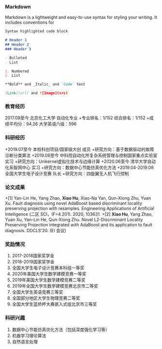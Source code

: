 
### Markdown

Markdown is a lightweight and easy-to-use syntax for styling your writing. It includes conventions for

```markdown
Syntax highlighted code block

# Header 1
## Header 2
### Header 3

- Bulleted
- List

1. Numbered
2. List

**Bold** and _Italic_ and `Code` text

[Link](url) and ![Image](src)
```

### 教育经历
2017.09至今  北京化工大学  自动化专业
+专业排名：1/152     综合排名：1/152
+成绩平均分：94.26   大学英语六级：596

### 科研经历
+2019.07至今  本校科创项目/国家级大创  成员
+研究方向：基于数据驱动的故障诊断分类算法
+2019.08至今  中科院自动化所复杂系统管理与控制国家重点实验室  实习
+研究方向：Unikernel虚拟化技术与边缘计算
+2020.06至今  清华大学自动化系智网中心  实习
+研究方向：数据中心节能仿真优化方法
+2019.04-2019.08  全国大学生电子设计竞赛  队长
+研究方向：四旋翼无人机飞行控制

### 论文成果
+[1] Yan-Lin He, Yang Zhao, **Xiao Hu**, Xiao-Na Yan, Qun-Xiong Zhu, Yuan Xu. Fault diagnosis using novel 
AdaBoost based discriminant locality preserving projection with resamples. Engineering Applications 
of Artificial Intelligence (二区 SCI，IF=4.201). 2020, 103631.
+[2] **Xiao Hu**, Yang Zhao, Yuan Xu, Yan-Lin He, Qun-Xiong Zhu. Novel L2-Discriminant Locality Preserving 
Projection integrated with AdaBoost and its application to fault diagnosis. DDCLS'20. (EI 会议)

### 奖励情况
1. 2017-2018国家奖学金
2. 2018-2019国家奖学金
3. 全国大学生电子设计竞赛本科组一等奖
4. 2020年美国大学生数学建模竞赛一等奖
5. 2019年美国大学生数学建模竞赛二等奖
6. 2019年全国大学生数学建模竞赛北京市二等奖
7. 全国大学生英语竞赛三等奖
8. 全国部分地区大学生物理竞赛二等奖
9. 全国大学生蓝桥杯大赛嵌入式组北京市三等奖

### 科研兴趣
1. 数据中心节能仿真优化方法（包括深度强化学习等）
2. 机器学习理论算法
3. 自然语言处理
